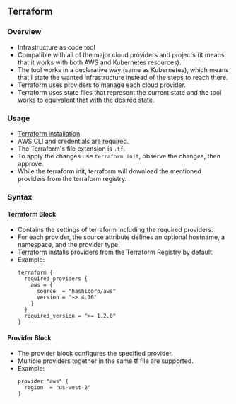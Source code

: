 ## Terraform

### Overview
- Infrastructure as code tool
- Compatible with all of the major cloud providers and projects (it means that it works with both AWS and Kubernetes resources).
- The tool works in a declarative way (same as Kubernetes), which means that I state the wanted infrastructure instead of the steps to reach there.
- Terraform uses providers to manage each cloud provider.
- Terraform uses state files that represent the current state and the tool works to equivalent that with the desired state.

### Usage
- [Terraform installation](https://developer.hashicorp.com/terraform/tutorials/aws-get-started/install-cli)
- AWS CLI and credentials are required.
- The Terraform's file extension is `.tf`.
- To apply the changes use `terraform init`, observe the changes, then approve.
- While the terraform init, terraform will download the mentioned providers from the terraform registry.

### Syntax

#### Terraform Block
- Contains the settings of terraform including the required providers.
- For each provider, the source attribute defines an optional hostname, a namespace, and the provider type.
- Terraform installs providers from the Terraform Registry by default.
- Example:
  ```
  terraform {
    required_providers {
      aws = {
        source  = "hashicorp/aws"
        version = "~> 4.16"
      }
    }
    required_version = ">= 1.2.0"
  }
  ```

#### Provider Block
- The provider block configures the specified provider.
- Multiple providers together in the same tf file are supported.
- Example:
  ```
  provider "aws" {
    region  = "us-west-2"
  }
  ```
